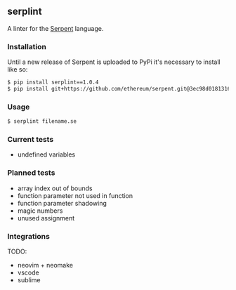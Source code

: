 ## serplint

A linter for the [Serpent](https://github.com/ethereum/serpent) language.

### Installation

Until a new release of Serpent is uploaded to PyPi it's necessary to install
like so:

```sh
$ pip install serplint==1.0.4
$ pip install git+https://github.com/ethereum/serpent.git@3ec98d01813167cc8725a951bd384c629158af2b#egg=ethereum-serpent
```

### Usage

```sh
$ serplint filename.se
```

### Current tests

- undefined variables

### Planned tests

- array index out of bounds
- function parameter not used in function
- function parameter shadowing
- magic numbers
- unused assignment

### Integrations

TODO:

- neovim + neomake
- vscode
- sublime
